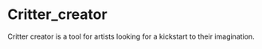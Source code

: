 # Critter_creator
Critter creator is a tool for artists looking for a kickstart to their imagination.
